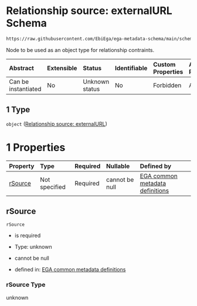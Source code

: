 # Relationship source: externalURL Schema

```txt
https://raw.githubusercontent.com/EbiEga/ega-metadata-schema/main/schemas/EGA.protocol.json#/properties/protocolRelationships/items/allOf/1/anyOf/2/allOf/1/anyOf/1
```

Node to be used as an object type for relationship contraints.

| Abstract            | Extensible | Status         | Identifiable | Custom Properties | Additional Properties | Access Restrictions | Defined In                                                                       |
| :------------------ | :--------- | :------------- | :----------- | :---------------- | :-------------------- | :------------------ | :------------------------------------------------------------------------------- |
| Can be instantiated | No         | Unknown status | No           | Forbidden         | Allowed               | none                | [EGA.protocol.json\*](../../../schemas/EGA.protocol.json "open original schema") |

## 1 Type

`object` ([Relationship source: externalURL](ega-4-defs-relationship-source-externalurl.md))

# 1 Properties

| Property            | Type          | Required | Nullable       | Defined by                                                                                                                                                                                                                                               |
| :------------------ | :------------ | :------- | :------------- | :------------------------------------------------------------------------------------------------------------------------------------------------------------------------------------------------------------------------------------------------------- |
| [rSource](#rsource) | Not specified | Required | cannot be null | [EGA common metadata definitions](ega-4-defs-relationship-source-externalurl-properties-rsource.md "https://raw.githubusercontent.com/EbiEga/ega-metadata-schema/main/schemas/EGA.common-definitions.json#/$defs/rSourceExternalURL/properties/rSource") |

## rSource



`rSource`

*   is required

*   Type: unknown

*   cannot be null

*   defined in: [EGA common metadata definitions](ega-4-defs-relationship-source-externalurl-properties-rsource.md "https://raw.githubusercontent.com/EbiEga/ega-metadata-schema/main/schemas/EGA.common-definitions.json#/$defs/rSourceExternalURL/properties/rSource")

### rSource Type

unknown
